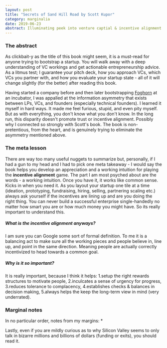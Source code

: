 ```yaml
---
layout: post
title: "Secrets of Sand Hill Road by Scott Kupor"
category: marginalia
date: 2019-06-23
abstract: Illuminating peek into venture captial & incentive alignment
---
```


### The abstract
As clickbait-y as the title of this book might seem, it is a must-read for anyone trying to bootstrap a startup. You will walk away with a deep understanding of VC workings and get actionable entrepreneurship advice. As a litmus test; I guarantee your pitch deck, how you approach VCs, which VCs you partner with, and how you evaluate your startup state - all of it will change slightly (for the better) after reading this book.

Having started a company before and then later bootstrapping [Foghorn](www.foghorn.io) at an incubator, I was appalled at the information asymmetry that exists between LPs, VCs, and founders (especially technical founders). I learned it myself in hard ways. It made me feel furious, stupid, and even pity myself. But as with everything, you don't know what you don't know. In the long run, this disparity doesn't promote trust or incentive alignment. Possibly why I connected so strongly with Scott's book. The book is non-pretentious, from the heart, and is genuinely trying to eliminate the asymmetry mentioned above.


### The meta lesson
There are way too many useful nuggets to summarize but, personally, if I had a gun to my head and I had to pick one meta takeaway - I would say the book helps you develop an appreciation and a working intuition for playing the **incentive alignment** game. The part I am most psyched about are the words - a working intuition. Once you have it, it works like common sense. Kicks in when you need it. As you layout your startup one tile at a time (ideation, prototyping, fundraising, hiring, selling, partnering scaling etc.) always ask yourself if the incentives are lining up and are you doing the right thing. You can never build a successful enterprise single-handedly no matter how smart you are or how much money you might have. So its really important to understand this.

##### What is the incentive alignment anyways?
I am sure you can Google some sort of formal definition. To me it is a balancing act to make sure all the working pieces and people believe in, line up, and point in the same direction. Meaning people are actually correctly incentivized to head towards a common goal.

##### Why is it so important?
It is really important, because I think it helps: 
1.setup the right rewards structures to motivate people, 
2.inculcates a sense of urgency for progress,
3.reduces tolerance to complacency, 
4.establishes checks & balances in decision making, 
5.always helps the keep the long-term view in mind (very underrated).

### Marginal notes
In no particular order, notes from my margins: 
* 

Lastly, even if you are mildly curious as to why Silicon Valley seems to only talk in bizarre millions and billions of dollars (funding or exits), you should read it.